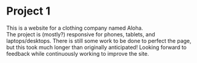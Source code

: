 # Project 1

This is a website for a clothing company named Aloha.  
The project is (mostly?) responsive for phones, tablets, and laptops/desktops.
There is still some work to be done to perfect the page, but this took much longer than originally anticipated!
Looking forward to feedback while continuously working to improve the site.
